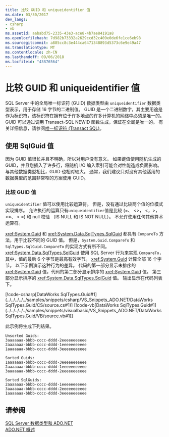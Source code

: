 ```yaml
---
title: 比较 GUID 和 uniqueidentifier 值
ms.date: 03/30/2017
dev_langs:
- csharp
- vb
ms.assetid: aababd75-2335-43e3-ace8-4b7ae84191a8
ms.openlocfilehash: 7d982b73332a2629ccd32c409e0de6fe1ce6eb98
ms.sourcegitcommit: a885cc8c3e444ca6471348893d5373c6e9e49a47
ms.translationtype: MT
ms.contentlocale: zh-CN
ms.lasthandoff: 09/06/2018
ms.locfileid: "43876564"
---
```

# <a name="comparing-guid-and-uniqueidentifier-values"></a>比较 GUID 和 uniqueidentifier 值
SQL Server 中的全局唯一标识符 (GUID) 数据类型由 `uniqueidentifier` 数据类型表示，用于存储 16 字节的二进制值。 GUID 是一个二进制数字，其主要用途是作为标识符，该标识符在拥有位于许多地点的许多计算机的网络中必须是唯一的。 GUID 可以通过调用 Transact-SQL NEWID 函数生成，保证在全局是唯一的。 有关详细信息，请参阅[唯一标识符 (Transact SQL)](/sql/t-sql/data-types/uniqueidentifier-transact-sql)。  
  
## <a name="working-with-sqlguid-values"></a>使用 SqlGuid 值  
 因为 GUID 值很长并且不明确，所以对用户没有意义。 如果键值使用随机生成的 GUID，并且您插入了许多行，将随机 I/O 编入索引可能会对性能造成负面影响。 与其他数据类型相比，GUID 也相对较大。 通常，我们建议只对没有其他适用的数据类型的范围非常窄的方案使用 GUID。  
  
### <a name="comparing-guid-values"></a>比较 GUID 值  
 `uniqueidentifier` 值可以使用比较运算符。 但是，没有通过比较两个值的位模式实现排序。 允许执行的运算只有`uniqueidentifier`值是比较 (=、 <>， \<，>， \<=、 > =) 和 null 校验 （IS NULL 和 IS NOT NULL）。 不允许使用任何其他算术运算符。  
  
 <xref:System.Guid> 和 <xref:System.Data.SqlTypes.SqlGuid> 都具有 `CompareTo` 方法，用于比较不同的 GUID 值。 但是，`System.Guid.CompareTo` 和 `SqlTypes.SqlGuid.CompareTo` 的实现方式有所不同。 <xref:System.Data.SqlTypes.SqlGuid> 使用 SQL Server 行为来实现 `CompareTo`，其中，值的最后 6 个字节是最高有效字节。 <xref:System.Guid> 计算全部 16 个字节。 以下示例演示这种行为的差异。 代码的第一部分显示未排序的 <xref:System.Guid> 值，代码的第二部分显示排序的 <xref:System.Guid> 值。 第三部分显示排序的 <xref:System.Data.SqlTypes.SqlGuid> 值。 输出显示在代码列表下。  
  
 [!code-csharp[DataWorks SqlTypes.Guid#1](../../../../../samples/snippets/csharp/VS_Snippets_ADO.NET/DataWorks SqlTypes.Guid/CS/source.cs#1)]
 [!code-vb[DataWorks SqlTypes.Guid#1](../../../../../samples/snippets/visualbasic/VS_Snippets_ADO.NET/DataWorks SqlTypes.Guid/VB/source.vb#1)]  
  
 此示例将生成下列结果。  
  
```  
Unsorted Guids:  
3aaaaaaa-bbbb-cccc-dddd-2eeeeeeeeeee  
2aaaaaaa-bbbb-cccc-dddd-1eeeeeeeeeee  
1aaaaaaa-bbbb-cccc-dddd-3eeeeeeeeeee  
  
Sorted Guids:  
1aaaaaaa-bbbb-cccc-dddd-3eeeeeeeeeee  
2aaaaaaa-bbbb-cccc-dddd-1eeeeeeeeeee  
3aaaaaaa-bbbb-cccc-dddd-2eeeeeeeeeee  
  
Sorted SqlGuids:  
2aaaaaaa-bbbb-cccc-dddd-1eeeeeeeeeee  
3aaaaaaa-bbbb-cccc-dddd-2eeeeeeeeeee  
1aaaaaaa-bbbb-cccc-dddd-3eeeeeeeeeee  
```  
  
## <a name="see-also"></a>请参阅  

[SQL Server 数据类型和 ADO.NET](sql-server-data-types.md)  
[ADO.NET 概述](../ado-net-overview.md)  
